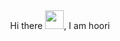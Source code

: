 <div align="center">Hi there <img src="https://raw.githubusercontent.com/MartinHeinz/MartinHeinz/master/wave.gif" width=30px, height=30px />, I am hoori</div>
<!--
**hooridahesh/hooridahesh** is a ✨ _special_ ✨ repository because its `README.md` (this file) appears on your GitHub profile.

Here are some ideas to get you started:

- 🔭 I’m currently working on ...
- 🌱 I’m currently learning ...
- 👯 I’m looking to collaborate on ...
- 🤔 I’m looking for help with ...
- 💬 Ask me about ...
- 📫 How to reach me: ...
- 😄 Pronouns: ...
- ⚡ Fun fact: ...
-->
